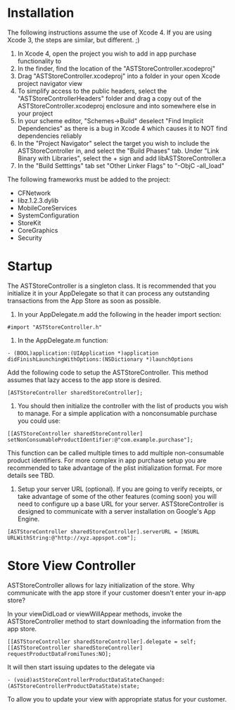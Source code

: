 # Installation
The following instructions assume the use of Xcode 4. If you are using Xcode 3, the steps are similar, but different. ;)

1. In Xcode 4, open the project you wish to add in app purchase functionality to
1. In the finder, find the location of the "ASTStoreController.xcodeproj"
1. Drag "ASTStoreController.xcodeproj" into a folder in your open Xcode project navigator view
1. To simplify access to the public headers, select the "ASTStoreControllerHeaders" folder and drag a copy out of the ASTStoreController.xcodeproj enclosure and into somewhere else in your project
1. In your scheme editor, "Schemes->Build" deselect "Find Implicit Dependencies" as there is a bug in Xcode 4 which causes it to NOT find dependencies reliably
1. In the "Project Navigator" select the target you wish to include the ASTStoreController in, and select the "Build Phases" tab. Under "Link Binary with Libraries", select the + sign and add libASTStoreController.a
1. In the "Build Setttings" tab set "Other Linker Flags" to "-ObjC -all_load"

The following frameworks must be added to the project:

*  CFNetwork
* libz.1.2.3.dylib
* MobileCoreServices
* SystemConfiguration
* StoreKit
* CoreGraphics
* Security



# Startup
The ASTStoreController is a singleton class. It is recommended that you initialize it in your AppDelegate so that it can process any outstanding transactions from the App Store as soon as possible.

1. In your AppDelegate.m add the following in the header import section:
```ObjectiveCLexer
#import "ASTStoreController.h"
```

1. In the AppDelegate.m function:
```ObjectiveCLexer
- (BOOL)application:(UIApplication *)application didFinishLaunchingWithOptions:(NSDictionary *)launchOptions 
```
Add the following code to setup the ASTStoreController. This method assumes that lazy access to the app store is desired.
```ObjectiveCLexer
[ASTStoreController sharedStoreController];
```

1. You should then initialize the controller with the list of products you wish to manage. For a simple application with a nonconsumable purchase you could use:
```ObjectiveCLexer
[[ASTStoreController sharedStoreController] setNonConsumableProductIdentifier:@"com.example.purchase"];
```
This function can be called multiple times to add multiple non-consumable product identifiers.
For more complex in app purchase setup you are recommended to take advantage of the plist initialization format. For more details see TBD.

1. Setup your server URL (optional).
If you are going to verify receipts, or take advantage of some of the other features (coming soon) you will need to configure up a base URL for your server. ASTStoreController is designed to communicate with a server installation on Google's App Engine.
```ObjectiveCLexer
[ASTStoreController sharedStoreController].serverURL = [NSURL URLWithString:@"http://xyz.appspot.com"];
```

# Store View Controller
ASTStoreController allows for lazy initialization of the store. Why communicate with the app store if your customer doesn't enter your in-app store? 

In your viewDidLoad or viewWillAppear methods, invoke the ASTStoreController method to start downloading the information from the app store.
```ObjectiveCLexer
[[ASTStoreController sharedStoreController].delegate = self;
[[ASTStoreController sharedStoreController] requestProductDataFromiTunes:NO];
```

It will then start issuing updates to the delegate via
```ObjectiveCLexer
- (void)astStoreControllerProductDataStateChanged:(ASTStoreControllerProductDataState)state;
```
To allow you to update your view with appropriate status for your customer.


